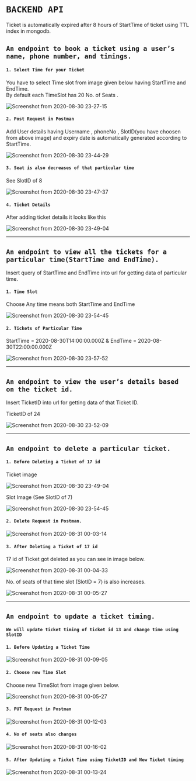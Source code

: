 # `BACKEND API`



Ticket is automatically expired after 8 hours of StartTime of ticket using TTL index in mongodb.

## `An endpoint to book a ticket using a user’s name, phone number, and timings.`

#### `1. Select Time for your Ticket`
You have to select Time slot from image given below having StartTime and EndTime.<br>
By default each TimeSlot has 20 No. of Seats .

![Screenshot from 2020-08-30 23-27-15](https://user-images.githubusercontent.com/54509179/91666258-ead82e00-eb18-11ea-91ea-891943b9973e.png)

#### `2. Post Request in Postman`
Add User details having Username , phoneNo , SlotID(you have choosen from above image) and expiry date is automatically generated according to StartTime.

![Screenshot from 2020-08-30 23-44-29](https://user-images.githubusercontent.com/54509179/91666501-e0b72f00-eb1a-11ea-9435-d168051ef4f5.png)


#### `3. Seat is also decreases of that particular time`

See SlotID of 8 

![Screenshot from 2020-08-30 23-47-37](https://user-images.githubusercontent.com/54509179/91666546-41df0280-eb1b-11ea-825b-080fcfa42129.png)


#### `4. Ticket Details`
After adding ticket details it looks like this

![Screenshot from 2020-08-30 23-49-04](https://user-images.githubusercontent.com/54509179/91666565-6fc44700-eb1b-11ea-820b-56a3e66fc322.png)

_____________________

## `An endpoint to view all the tickets for a particular time(StartTime and EndTime).`

Insert query of StartTime and EndTime into url for getting data of particular time.

#### `1. Time Slot`

Choose Any time means both StartTime and EndTime

![Screenshot from 2020-08-30 23-54-45](https://user-images.githubusercontent.com/54509179/91666664-3809cf00-eb1c-11ea-9bc5-f72140b944fd.png)

#### `2. Tickets of Particular Time`

StartTime = 2020-08-30T14:00:00.000Z & EndTime = 2020-08-30T22:00:00.000Z

![Screenshot from 2020-08-30 23-57-52](https://user-images.githubusercontent.com/54509179/91666713-b36b8080-eb1c-11ea-8bc3-49f6056a7242.png)


____________________

##  `An endpoint to view the user’s details based on the ticket id.`

Insert TicketID into url for getting data of that Ticket ID.

TicketID of 24

![Screenshot from 2020-08-30 23-52-09](https://user-images.githubusercontent.com/54509179/91666613-dd707300-eb1b-11ea-9d00-6d1359b65f7b.png)

_____________________________________________

## `An endpoint to delete a particular ticket.`

#### `1. Before Deleting a Ticket of 17 id `

Ticket image

![Screenshot from 2020-08-30 23-49-04](https://user-images.githubusercontent.com/54509179/91666565-6fc44700-eb1b-11ea-820b-56a3e66fc322.png)

Slot Image (See SlotID of 7)

![Screenshot from 2020-08-30 23-54-45](https://user-images.githubusercontent.com/54509179/91666664-3809cf00-eb1c-11ea-9bc5-f72140b944fd.png)

#### `2. Delete Request in Postman.`

![Screenshot from 2020-08-31 00-03-14](https://user-images.githubusercontent.com/54509179/91666795-69cf6580-eb1d-11ea-8305-726e3de78626.png)


#### `3. After Deleting a Ticket of 17 id `

17 id of Ticket got deleted as you can see in image below.

![Screenshot from 2020-08-31 00-04-33](https://user-images.githubusercontent.com/54509179/91666808-96837d00-eb1d-11ea-9812-dd665f2d6832.png)


No. of seats of that time slot (SlotID = 7) is also increases.

![Screenshot from 2020-08-31 00-05-27](https://user-images.githubusercontent.com/54509179/91666834-c6cb1b80-eb1d-11ea-84db-5fa6ba68c897.png)
_________________

## `An endpoint to update a ticket timing.`

#### `We will update ticket timing of ticket id 13 and change time using SlotID`

#### `1. Before Updating a Ticket Time`

![Screenshot from 2020-08-31 00-09-05](https://user-images.githubusercontent.com/54509179/91666892-39d49200-eb1e-11ea-99d2-f95807b54d18.png)

#### `2. Choose new Time Slot`

Choose new TimeSlot from image given below.

![Screenshot from 2020-08-31 00-05-27](https://user-images.githubusercontent.com/54509179/91666834-c6cb1b80-eb1d-11ea-84db-5fa6ba68c897.png)

#### `3. PUT Request in Postman`

![Screenshot from 2020-08-31 00-12-03](https://user-images.githubusercontent.com/54509179/91666936-a485cd80-eb1e-11ea-8b11-0ba4b3a5a527.png)


#### `4. No of seats also changes`

![Screenshot from 2020-08-31 00-16-02](https://user-images.githubusercontent.com/54509179/91667016-31c92200-eb1f-11ea-9dc2-3ff069339810.png)

#### `5. After Updating a Ticket Time using TicketID and New Ticket timing`

![Screenshot from 2020-08-31 00-13-24](https://user-images.githubusercontent.com/54509179/91666956-d4cd6c00-eb1e-11ea-8c0e-3c0a9a678b84.png)





